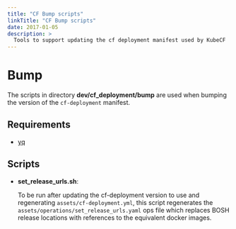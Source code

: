 ```yaml
---
title: "CF Bump scripts"
linkTitle: "CF Bump scripts"
date: 2017-01-05
description: >
  Tools to support updating the cf deployment manifest used by KubeCF
---
```


# Bump

The scripts in directory __dev/cf_deployment/bump__ are used when bumping
the version of the `cf-deployment` manifest.

## Requirements

  - [yq][yq]

## Scripts

  - __set_release_urls.sh__:

    To be run after updating the cf-deployment version to use and
    regenerating `assets/cf-deployment.yml`, this script regenerates
    the `assets/operations/set_release_urls.yaml` ops file which
    replaces BOSH release locations with references to the equivalent
    docker images.

[yq]: https://yq.readthedocs.io/en/latest/
